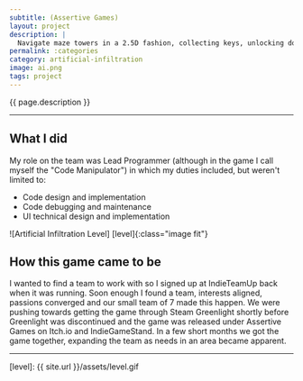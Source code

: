```yaml
---
subtitle: (Assertive Games)
layout: project
description: |
  Navigate maze towers in a 2.5D fashion, collecting keys, unlocking doors, and taking teleporters as needed to reach the top.
permalink: :categories
category: artificial-infiltration
image: ai.png
tags: project
---
```


<!-- Description -->
{{ page.description }}

---

<!-- My role on this project -->
## What I did

My role on the team was Lead Programmer (although in the game I call myself the "Code Manipulator") in which my duties included, but weren't limited to:
- Code design and implementation
- Code debugging and maintenance 
- UI technical design and implementation

![Artificial Infiltration Level] [level]{:class="image fit"}

<!--excerpt_end-->

## How this game came to be

I wanted to find a team to work with so I signed up at IndieTeamUp back when it was running. Soon enough I found a team, interests aligned, passions converged and our small team of 7 made this happen. We were pushing towards getting the game through Steam Greenlight shortly before Greenlight was discontinued and the game was released under Assertive Games on Itch.io and IndieGameStand. In a few short months we got the game together, expanding the team as needs in an area became apparent. 

---


[level]: {{ site.url }}/assets/level.gif
